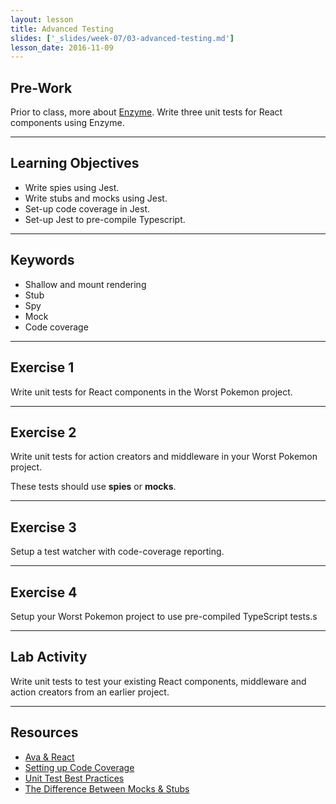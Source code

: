 ```yaml
---
layout: lesson
title: Advanced Testing
slides: ['_slides/week-07/03-advanced-testing.md']
lesson_date: 2016-11-09
---
```


## Pre-Work

Prior to class, more about [Enzyme](http://airbnb.io/enzyme/). Write three unit tests for React components using Enzyme.

---

## Learning Objectives

- Write spies using Jest.
- Write stubs and mocks using Jest.
- Set-up code coverage in Jest.
- Set-up Jest to pre-compile Typescript.

---

## Keywords

- Shallow and mount rendering
- Stub
- Spy
- Mock
- Code coverage

---

## Exercise 1

Write unit tests for React components in the Worst Pokemon project.

---

## Exercise 2

Write unit tests for action creators and middleware in your Worst Pokemon project.

These tests should use **spies** or **mocks**.

---

## Exercise 3

Setup a test watcher with code-coverage reporting.

---

## Exercise 4

Setup your Worst Pokemon project to use pre-compiled TypeScript tests.s

---

## Lab Activity

Write unit tests to test your existing React components, middleware and action creators from an earlier project.

---

## Resources

- [Ava & React](https://github.com/avajs/ava/blob/master/docs/recipes/react.md)
- [Setting up Code Coverage](https://blog.engineyard.com/2015/measuring-clientside-javascript-test-coverage-with-istanbul)
- [Unit Test Best Practices](https://gist.github.com/axyz/64c5087565b2c1907c0a8c4952cba27f)
- [The Difference Between Mocks & Stubs](http://martinfowler.com/articles/mocksArentStubs.html#TheDifferenceBetweenMocksAndStubs)
